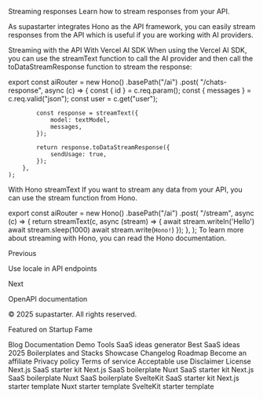Streaming responses
Learn how to stream responses from your API.

As supastarter integrates Hono as the API framework, you can easily stream responses from the API which is useful if you are working with AI providers.

Streaming with the API
With Vercel AI SDK
When using the Vercel AI SDK, you can use the streamText function to call the AI provider and then call the toDataStreamResponse function to stream the response:


export const aiRouter = new Hono()
	.basePath("/ai")
	.post(
		"/chats-response",
		async (c) => {
			const { id } = c.req.param();
			const { messages } = c.req.valid("json");
			const user = c.get("user");
 
			const response = streamText({
				model: textModel,
				messages,
			});
 
			return response.toDataStreamResponse({
				sendUsage: true,
			});
		},
	);
With Hono streamText
If you want to stream any data from your API, you can use the stream function from Hono.


export const aiRouter = new Hono()
	.basePath("/ai")
	.post(
		"/stream",
		async (c) => {
			return streamText(c, async (stream) => {
				await stream.writeln('Hello')
				await stream.sleep(1000)
				await stream.write(`Hono!`)
			});
		},
	);
To learn more about streaming with Hono, you can read the Hono documentation.

Previous

Use locale in API endpoints

Next

OpenAPI documentation

© 2025 supastarter. All rights reserved.

Featured on Startup Fame



Blog
Documentation
Demo
Tools
SaaS ideas generator
Best SaaS ideas 2025
Boilerplates and Stacks
Showcase
Changelog
Roadmap
Become an affiliate
Privacy policy
Terms of service
Acceptable use
Disclaimer
License
Next.js SaaS starter kit
Next.js SaaS boilerplate
Nuxt SaaS starter kit
Next.js SaaS boilerplate
Nuxt SaaS boilerplate
SvelteKit SaaS starter kit
Next.js starter template
Nuxt starter template
SvelteKit starter template

